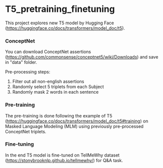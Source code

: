 # T5_pretraining_finetuning

This project explores new T5 model by Hugging Face (https://huggingface.co/docs/transformers/model_doc/t5).

### ConceptNet
You can download ConceptNet assertions (https://github.com/commonsense/conceptnet5/wiki/Downloads) and save in "data" folder.

Pre-processing steps:
1. Filter out all non-english assertions
2. Randomly select 5 triplets from each Subject
3. Randomly mask 2 words in each sentence

### Pre-training
The pre-training is done following the example of T5 (https://huggingface.co/docs/transformers/model_doc/t5#training) on Masked Language Modeling (MLM) using previously pre-processed ConceptNet triplets.

### Fine-tuning
In the end T5 model is fine-tuned on TellMeWhy dataset (https://stonybrooknlp.github.io/tellmewhy/) for Q&A task.

